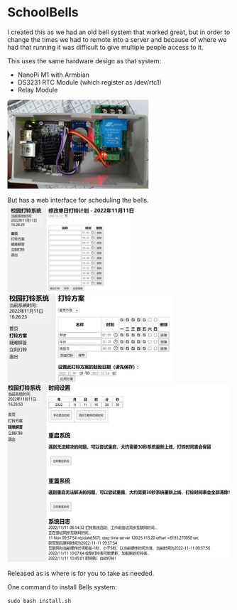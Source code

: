 # SchoolBells
I created this as we had an old bell system that worked great, but in order to change the times we had to remote into a server and because of where we had that running it was difficult to give multiple people access to it.

This uses the same hardware design as that system:<br>
* NanoPi M1 with Armbian
* DS3231 RTC Module (which register as /dev/rtc1)
* Relay Module
<img src="https://github.com/467815891a/SchoolBells/raw/main/hardware.jpg" height=200>

But has a web interface for scheduling the bells.<br>
<img src="https://github.com/467815891a/SchoolBells/raw/main/screenshot.png" height=200>
<img src="https://github.com/467815891a/SchoolBells/raw/main/screenshot2.png" height=200>
<img src="https://github.com/467815891a/SchoolBells/raw/main/screenshot3.png" height=400>

Released as is where is for you to take as needed.

One command to install Bells system:
```
sudo bash install.sh
```
